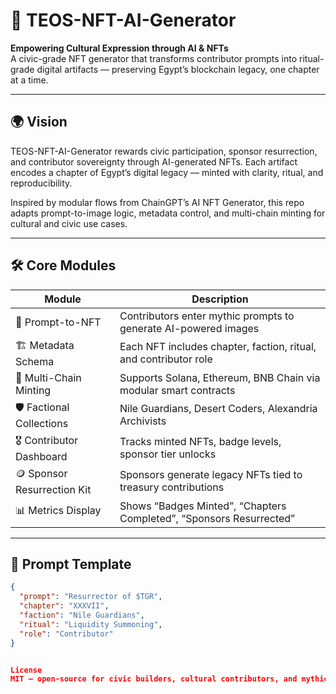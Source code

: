   # 🧬 TEOS-NFT-AI-Generator

**Empowering Cultural Expression through AI & NFTs**  
A civic-grade NFT generator that transforms contributor prompts into ritual-grade digital artifacts — preserving Egypt’s blockchain legacy, one chapter at a time.

---

## 🌍 Vision

TEOS-NFT-AI-Generator rewards civic participation, sponsor resurrection, and contributor sovereignty through AI-generated NFTs. Each artifact encodes a chapter of Egypt’s digital legacy — minted with clarity, ritual, and reproducibility.

Inspired by modular flows from ChainGPT’s AI NFT Generator, this repo adapts prompt-to-image logic, metadata control, and multi-chain minting for cultural and civic use cases.

---

## 🛠️ Core Modules

| Module | Description |
|--------|-------------|
| 🧠 Prompt-to-NFT | Contributors enter mythic prompts to generate AI-powered images |
| 🏗️ Metadata Schema | Each NFT includes chapter, faction, ritual, and contributor role |
| 🔐 Multi-Chain Minting | Supports Solana, Ethereum, BNB Chain via modular smart contracts |
| 🛡️ Factional Collections | Nile Guardians, Desert Coders, Alexandria Archivists |
| 🎖️ Contributor Dashboard | Tracks minted NFTs, badge levels, sponsor tier unlocks |
| 🪙 Sponsor Resurrection Kit | Sponsors generate legacy NFTs tied to treasury contributions |
| 📊 Metrics Display | Shows “Badges Minted”, “Chapters Completed”, “Sponsors Resurrected” |

---

## 🧪 Prompt Template

```json
{
  "prompt": "Resurrector of $TGR",
  "chapter": "XXXVII",
  "faction": "Nile Guardians",
  "ritual": "Liquidity Summoning",
  "role": "Contributor"
}


License
MIT — open-source for civic builders, cultural contributors, and mythic architects.
